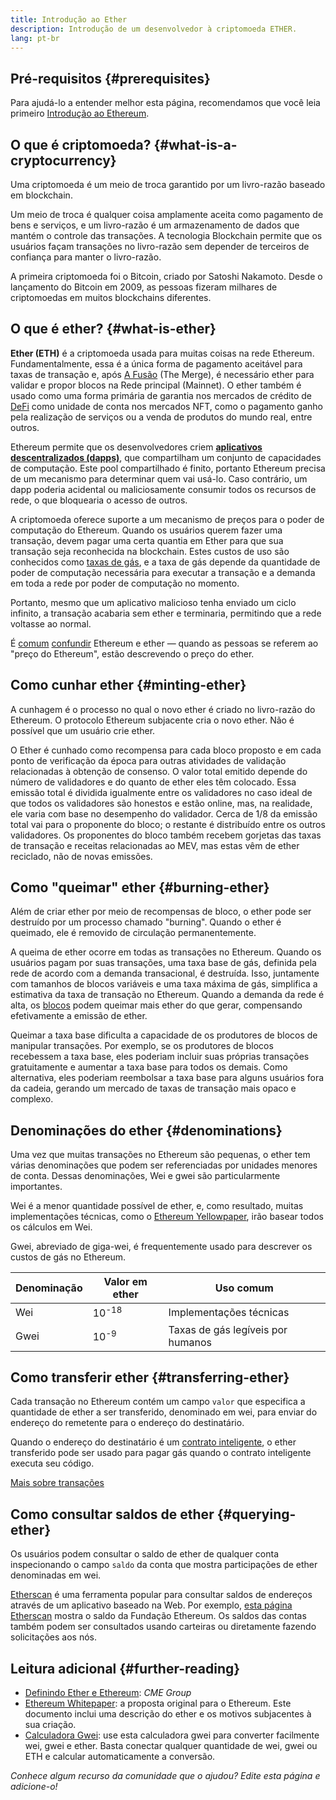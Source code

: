 ```yaml
---
title: Introdução ao Ether
description: Introdução de um desenvolvedor à criptomoeda ETHER.
lang: pt-br
---
```


## Pré-requisitos {#prerequisites}

Para ajudá-lo a entender melhor esta página, recomendamos que você leia primeiro [Introdução ao Ethereum](/developers/docs/intro-to-ethereum/).

## O que é criptomoeda? {#what-is-a-cryptocurrency}

Uma criptomoeda é um meio de troca garantido por um livro-razão baseado em blockchain.

Um meio de troca é qualquer coisa amplamente aceita como pagamento de bens e serviços, e um livro-razão é um armazenamento de dados que mantém o controle das transações. A tecnologia Blockchain permite que os usuários façam transações no livro-razão sem depender de terceiros de confiança para manter o livro-razão.

A primeira criptomoeda foi o Bitcoin, criado por Satoshi Nakamoto. Desde o lançamento do Bitcoin em 2009, as pessoas fizeram milhares de criptomoedas em muitos blockchains diferentes.

## O que é ether? {#what-is-ether}

**Ether (ETH)** é a criptomoeda usada para muitas coisas na rede Ethereum. Fundamentalmente, essa é a única forma de pagamento aceitável para taxas de transação e, após [A Fusão](/roadmap/merge) (The Merge), é necessário ether para validar e propor blocos na Rede principal (Mainnet). O ether também é usado como uma forma primária de garantia nos mercados de crédito de [DeFi](/defi) como unidade de conta nos mercados NFT, como o pagamento ganho pela realização de serviços ou a venda de produtos do mundo real, entre outros.

Ethereum permite que os desenvolvedores criem [**aplicativos descentralizados (dapps)**](/developers/docs/dapps), que compartilham um conjunto de capacidades de computação. Este pool compartilhado é finito, portanto Ethereum precisa de um mecanismo para determinar quem vai usá-lo. Caso contrário, um dapp poderia acidental ou maliciosamente consumir todos os recursos de rede, o que bloquearia o acesso de outros.

A criptomoeda oferece suporte a um mecanismo de preços para o poder de computação do Ethereum. Quando os usuários querem fazer uma transação, devem pagar uma certa quantia em Ether para que sua transação seja reconhecida na blockchain. Estes custos de uso são conhecidos como [taxas de gás](/developers/docs/gas/), e a taxa de gás depende da quantidade de poder de computação necessária para executar a transação e a demanda em toda a rede por poder de computação no momento.

Portanto, mesmo que um aplicativo malicioso tenha enviado um ciclo infinito, a transação acabaria sem ether e terminaria, permitindo que a rede voltasse ao normal.

É [comum](https://www.reuters.com/article/us-crypto-currencies-lending-insight-idUSKBN25M0GP#:~:text=price%20of%20ethereum) [confundir](https://abcnews.go.com/Business/bitcoin-slumps-week-low-amid-renewed-worries-chinese/story?id=78399845#:~:text=cryptocurrencies%20including%20ethereum) [](https://www.cnn.com/2021/03/14/tech/nft-art-buying/index.html#:~:text=price%20of%20ethereum) Ethereum e ether — quando as pessoas se referem ao "preço do Ethereum", estão descrevendo o preço do ether.

## Como cunhar ether {#minting-ether}

A cunhagem é o processo no qual o novo ether é criado no livro-razão do Ethereum. O protocolo Ethereum subjacente cria o novo ether. Não é possível que um usuário crie ether.

O Ether é cunhado como recompensa para cada bloco proposto e em cada ponto de verificação da época para outras atividades de validação relacionadas à obtenção de consenso. O valor total emitido depende do número de validadores e do quanto de ether eles têm colocado. Essa emissão total é dividida igualmente entre os validadores no caso ideal de que todos os validadores são honestos e estão online, mas, na realidade, ele varia com base no desempenho do validador. Cerca de 1/8 da emissão total vai para o proponente do bloco; o restante é distribuído entre os outros validadores. Os proponentes do bloco também recebem gorjetas das taxas de transação e receitas relacionadas ao MEV, mas estas vêm de ether reciclado, não de novas emissões.

## Como "queimar" ether {#burning-ether}

Além de criar ether por meio de recompensas de bloco, o ether pode ser destruído por um processo chamado "burning". Quando o ether é queimado, ele é removido de circulação permanentemente.

A queima de ether ocorre em todas as transações no Ethereum. Quando os usuários pagam por suas transações, uma taxa base de gás, definida pela rede de acordo com a demanda transacional, é destruída. Isso, juntamente com tamanhos de blocos variáveis e uma taxa máxima de gás, simplifica a estimativa da taxa de transação no Ethereum. Quando a demanda da rede é alta, os [blocos](https://etherscan.io/block/12965263) podem queimar mais ether do que gerar, compensando efetivamente a emissão de ether.

Queimar a taxa base dificulta a capacidade de os produtores de blocos de manipular transações. Por exemplo, se os produtores de blocos recebessem a taxa base, eles poderiam incluir suas próprias transações gratuitamente e aumentar a taxa base para todos os demais. Como alternativa, eles poderiam reembolsar a taxa base para alguns usuários fora da cadeia, gerando um mercado de taxas de transação mais opaco e complexo.

## Denominações do ether {#denominations}

Uma vez que muitas transações no Ethereum são pequenas, o ether tem várias denominações que podem ser referenciadas por unidades menores de conta. Dessas denominações, Wei e gwei são particularmente importantes.

Wei é a menor quantidade possível de ether, e, como resultado, muitas implementações técnicas, como o [Ethereum Yellowpaper](https://ethereum.github.io/yellowpaper/paper.pdf), irão basear todos os cálculos em Wei.

Gwei, abreviado de giga-wei, é frequentemente usado para descrever os custos de gás no Ethereum.

| Denominação | Valor em ether   | Uso comum                         |
| ----------- | ---------------- | --------------------------------- |
| Wei         | 10<sup>-18</sup> | Implementações técnicas           |
| Gwei        | 10<sup>-9</sup>  | Taxas de gás legíveis por humanos |

## Como transferir ether {#transferring-ether}

Cada transação no Ethereum contém um campo `valor` que especifica a quantidade de ether a ser transferido, denominado em wei, para enviar do endereço do remetente para o endereço do destinatário.

Quando o endereço do destinatário é um [contrato inteligente](/developers/docs/smart-contracts/), o ether transferido pode ser usado para pagar gás quando o contrato inteligente executa seu código.

[Mais sobre transações](/developers/docs/transactions/)

## Como consultar saldos de ether {#querying-ether}

Os usuários podem consultar o saldo de ether de qualquer conta [](/developers/docs/accounts/) inspecionando o campo `saldo` da conta que mostra participações de ether denominadas em wei.

[Etherscan](https://etherscan.io) é uma ferramenta popular para consultar saldos de endereços através de um aplicativo baseado na Web. Por exemplo, [esta página Etherscan](https://etherscan.io/address/0xde0b295669a9fd93d5f28d9ec85e40f4cb697bae) mostra o saldo da Fundação Ethereum. Os saldos das contas também podem ser consultados usando carteiras ou diretamente fazendo solicitações aos nós.

## Leitura adicional {#further-reading}

- [Definindo Ether e Ethereum](https://www.cmegroup.com/education/courses/introduction-to-ether/defining-ether-and-ethereum.html): _CME Group_
- [Ethereum Whitepaper](/whitepaper/): a proposta original para o Ethereum. Este documento inclui uma descrição do ether e os motivos subjacentes à sua criação.
- [Calculadora Gwei](https://www.alchemy.com/gwei-calculator): use esta calculadora gwei para converter facilmente wei, gwei e ether. Basta conectar qualquer quantidade de wei, gwei ou ETH e calcular automaticamente a conversão.

_Conhece algum recurso da comunidade que o ajudou? Edite esta página e adicione-o!_
